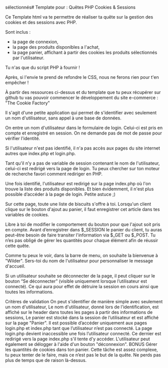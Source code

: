 sélectionnés# Template pour : Quêtes  PHP Cookies & Sessions

Ce Template html va te permettre de réaliser ta quête sur la gestion des cookies et des sessions avec PHP.

Sont inclus :

* la page de connexion,
* la page des produits disponibles a l'achat,
* la page panier, affichant à partir des cookies les produits sélectionnés par l'utilisateur.

Tu n'as que du script PHP à fournir !

Après, si l'envie te prend de refondre le CSS, nous ne ferons rien pour t'en empêcher !

À partir des ressources ci-dessus et du template que tu peux récupérer sur github tu vas pouvoir commencer le développement du site e-commerce : "The Cookie Factory"

Il s'agit d'une petite application qui permet de s'identifier avec seulement un nom d'utilisateur, sans appel à une base de données.

On entre un nom d'utilisateur dans le formulaire de login. Celui-ci est pris en compte et enregistré en session. On ne demande pas de mot de passe pour vérifier l'identité.

Si l'utilisateur n'est pas identifié, il n'a pas accès aux pages du site internet autres que index.php et login.php.

Tant qu'il n’y a pas de variable de session contenant le nom de l'utilisateur, celui-ci est redirigé vers la page de login. Tu peux chercher sur ton moteur de recherche favori comment rediriger en PHP.

Une fois identifié, l'utilisateur est redirigé sur la page index.php où l'on trouve la liste des produits disponibles. Et bien évidemment, il n'est plus possible d’accéder à la page de login. Petite astuce ;)

Sur cette page, toute une liste de biscuits s'offre à toi. Lorsqu'un client clique sur le bouton d'ajout au panier, il faut enregistrer cet article dans tes variables de cookies.

Libre à toi de modifier le comportement du bouton pour que l'ajout soit pris en compte.
Avant d’enregistrer dans $_SESSION le panier du client, tu auras peut-être besoin de faire transiter l'information via $_GET ou $_POST.
Tu n’es pas obligé de gérer les quantités pour chaque élément afin de réussir cette quête.

Comme tu peux le voir, dans la barre de menu, on souhaite la bienvenue à "Wilder". Sers-toi du nom de l'utilisateur pour personnaliser le message d'accueil.

Si un utilisateur souhaite se déconnecter de la page, il peut cliquer sur le bouton “Se déconnecter” (visible uniquement lorsque l’utilisateur est connecté). Ce qui aura pour effet de détruire la session en cours ainsi que toutes les informations.

Critères de validation
On peut s'identifier de manière simple avec seulement un nom d'utilisateur,
Le nom d'utilisateur, donné lors de l'identification, est affiché sur le header dans toutes les pages à partir des informations de sessions,
Le panier est stocké dans la session de l’utilisateur et est affiché sur la page "Panier".
Il est possible d’accéder uniquement aux pages login.php et index.php tant que l’utilisateur n’est pas connecté.
La page login.php devient inaccessible une fois l’utilisateur connecté. Ce dernier est redirigé vers la page index.php s'il tente d'y accéder.
L'utilisateur peut également se délogger à l'aide d'un bouton "déconnexion".
BONUS Gérer les quantités de cookies dans ton panier. Cette tâche est assez complexe, tu peux tenter de le faire, mais ce n’est pas le but de la quête. Ne perds pas plus de temps que de raison là-dessus.